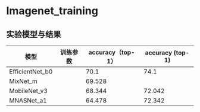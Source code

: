 # Imagenet_training
## 实验模型与结果

| 模型            | 训练参数 | accuracy（top-1） | accuracy (top-1) |
| --------------- | -------- | ----------------- | ---------------- |
| EfficientNet_b0 |          | 70.1              | 74.1             |
| MixNet_m        |          | 69.528            |                  |
| MobileNet_v3    |          | 68.344            | 72.042           |
| MNASNet_a1      |          | 64.478            | 72.342           |






